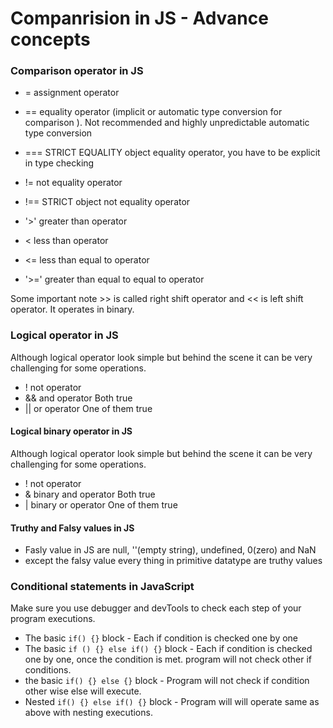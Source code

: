 # Companrision in JS - Advance concepts 
### Comparison operator in JS 
- = assignment operator 
- == equality operator (implicit or automatic type conversion for comparison ). Not recommended and highly unpredictable automatic type conversion
- === STRICT EQUALITY object equality operator, you have to be explicit in type checking
- != not equality operator
- !== STRICT object not equality operator

- '>' greater than operator
- < less than operator
- <= less than equal to operator
- '>=' greater than equal to equal to operator   

Some important note >> is called right shift operator and << is left shift operator. It operates in binary.    

### Logical operator in JS   
Although logical operator look simple but behind the scene it can be very challenging for some operations.    
- ! not operator
- && and operator   Both true
- || or operator  One of them true   
#### Logical binary operator in JS   
Although logical operator look simple but behind the scene it can be very challenging for some operations.    
- ! not operator
- & binary and operator   Both true
- | binary or operator  One of them true   
#### Truthy and Falsy values in JS 
- Fasly value in JS are null, ''(empty string), undefined, 0(zero)  and NaN 
- except the falsy value every thing in primitive datatype are truthy values  
### Conditional statements in JavaScript 
Make sure you use debugger and devTools to check each step of your program executions.    
- The basic `if() {}` block - Each if condition is checked one by one
- The basic `if () {} else if() {}` block - Each if condition is checked one by one, once the condition is met.  program will not check other if conditions. 
- the basic `if() {} else {}` block - Program will not check if condition other wise else will execute. 
- Nested `if() {} else if() {}` block - Program will will operate same as above with nesting executions. 